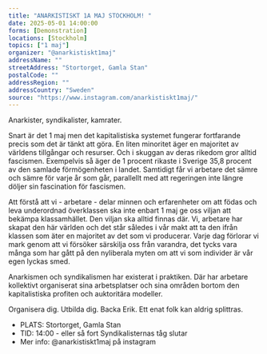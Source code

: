 ```yaml
---
title: "ANARKISTISKT 1A MAJ STOCKHOLM! "
date: 2025-05-01 14:00:00
forms: [Demonstration]
locations: [Stockholm]
topics: ["1 maj"]
organizer: "@anarkistiskt1maj"
addressName: ""
streetAddress: "Stortorget, Gamla Stan"
postalCode: ""
addressRegion: ""
addressCountry: "Sweden"
source: "https://www.instagram.com/anarkistiskt1maj/"
---
```

Anarkister, syndikalister, kamrater.

Snart är det 1 maj men det kapitalistiska systemet fungerar fortfarande precis som det är tänkt att göra. En liten minoritet äger en majoritet av världens tillgångar och resurser. Och i skuggan av deras rikedom gror alltid fascismen. Exempelvis så äger de 1 procent rikaste i Sverige 35,8 procent av den samlade förmögenheten i landet. Samtidigt får vi arbetare det sämre och sämre för varje år som går, parallellt med att regeringen inte längre döljer sin fascination för fascismen. 

Att förstå att vi - arbetare - delar minnen och erfarenheter om att födas och leva underordnad överklassen ska inte enbart 1 maj ge oss viljan att bekämpa klassamhället. Den viljan ska alltid finnas där. Vi, arbetare har skapat den här världen och det står således i vår makt att ta den ifrån klassen som äter en majoritet av det som vi producerar. Varje dag förlorar vi mark genom att vi försöker särskilja oss från varandra, det tycks vara många som har gått på den nyliberala myten om att vi som individer är vår egen lyckas smed. 

Anarkismen och syndikalismen har existerat i praktiken. Där har arbetare kollektivt organiserat sina arbetsplatser och sina områden bortom den kapitalistiska profiten och auktoritära modeller.

Organisera dig. Utbilda dig. Backa Erik. Ett enat folk kan aldrig splittras.

- PLATS: Stortorget, Gamla Stan
- TID: 14:00 - eller så fort Syndikalisternas tåg slutar
- Mer info: @anarkistiskt1maj på instagram 
